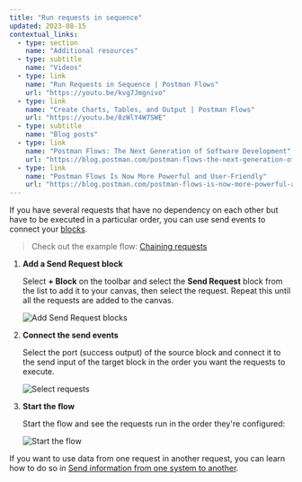 ```yaml
---
title: "Run requests in sequence"
updated: 2023-08-15
contextual_links:
  - type: section
    name: "Additional resources"
  - type: subtitle
    name: "Videos"
  - type: link
    name: "Run Requests in Sequence | Postman Flows"
    url: "https://youtu.be/kvg7Jmgnivo"
  - type: link
    name: "Create Charts, Tables, and Output | Postman Flows"
    url: "https://youtu.be/8zWlY4W7SWE"
  - type: subtitle
    name: "Blog posts"
  - type: link
    name: "Postman Flows: The Next Generation of Software Development"
    url: "https://blog.postman.com/postman-flows-the-next-generation-of-software-development/"
  - type: link
    name: "Postman Flows Is Now More Powerful and User-Friendly"
    url: "https://blog.postman.com/postman-flows-is-now-more-powerful-and-user-friendly/"
---
```


If you have several requests that have no dependency on each other but have to be executed in a particular order, you can use send events to connect your [blocks](/docs/postman-flows/gs/flows-overview/).

> Check out the example flow: [Chaining requests](https://www.postman.com/postman/workspace/flows-snippets/flow/6267f9315d367a64e7ba06e5)

1. **Add a Send Request block**

   Select **+ Block** on the toolbar and select the **Send Request** block from the list to add it to your canvas, then select the request. Repeat this until all the requests are added to the canvas.

    <img src="https://assets.postman.com/postman-docs/v10/flows-chain-requests-v10-1.gif" alt="Add Send Request blocks" fetchpriority="low" loading="lazy" />

1. **Connect the send events**

   Select the port (success output) of the source block and connect it to the send input of the target block in the order you want the requests to execute.

   <img src="https://assets.postman.com/postman-docs/v10/flows-select-requests-v10-1.gif" alt="Select requests" fetchpriority="low" loading="lazy" />

1. **Start the flow**

   Start the flow and see the requests run in the order they're configured:

   <img src="https://assets.postman.com/postman-docs/v10/flows-run-requests-v10-1.gif" alt="Start the flow" fetchpriority="low" loading="lazy" />

If you want to use data from one request in another request, you can learn how to do so in [Send information from one system to another](/docs/postman-flows/tutorials/send-information-from-one-system-to-another/).
